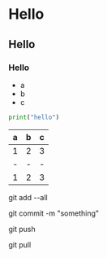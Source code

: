 # Hello

## Hello

### Hello

* a
* b
* c

```python
print("hello")
```

|a|b|c|
|-|-|-|
|1|2|3|
|-|-|-|
|1|2|3|

git add --all

git commit -m "something"

git push


git pull

